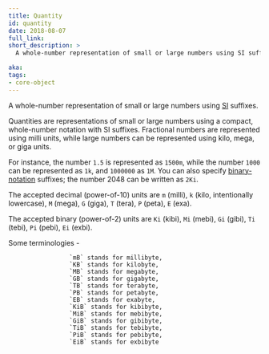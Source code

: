 ```yaml
---
title: Quantity
id: quantity
date: 2018-08-07
full_link:
short_description: >
  A whole-number representation of small or large numbers using SI suffixes.

aka: 
tags:
- core-object
---
```

 A whole-number representation of small or large numbers using [SI](https://en.wikipedia.org/wiki/International_System_of_Units) suffixes.

<!--more-->

Quantities are representations of small or large numbers using a compact,
whole-number notation with SI suffixes.  Fractional numbers are represented
using milli units, while large numbers can be represented using kilo,
mega, or giga units.

For instance, the number `1.5` is represented as `1500m`, while the number `1000`
can be represented as `1k`, and `1000000` as `1M`. You can also specify
[binary-notation](https://en.wikipedia.org/wiki/Binary_prefix) suffixes; the number 2048 can be written as `2Ki`.

The accepted decimal (power-of-10) units are `m` (milli), `k` (kilo,
intentionally lowercase), `M` (mega), `G` (giga), `T` (tera), `P` (peta),
`E` (exa).

The accepted binary (power-of-2) units are `Ki` (kibi), `Mi` (mebi), `Gi` (gibi),
`Ti` (tebi), `Pi` (pebi), `Ei` (exbi).

Some terminologies - 

                     `mB` stands for millibyte,
                     `KB` stands for kilobyte,
                     `MB` stands for megabyte, 
                     `GB` stands for gigabyte, 
                     `TB` stands for terabyte, 
                     `PB` stands for petabyte, 
                     `EB` stands for exabyte, 
                     `KiB` stands for kibibyte, 
                     `MiB` stands for mebibyte, 
                     `GiB` stands for gibibyte, 
                     `TiB` stands for tebibyte, 
                     `PiB` stands for pebibyte, 
                     `EiB` stands for exbibyte
